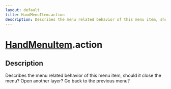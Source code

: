 ```yaml
---
layout: default
title: HandMenuItem.action
description: Describes the menu related behavior of this menu item, should it close the menu? Open another layer? Go back to the previous menu?
---
```

# [HandMenuItem]({{site.url}}/Pages/Reference/HandMenuItem.html).action

## Description
Describes the menu related behavior of this menu item,
should it close the menu? Open another layer? Go back to the
previous menu?

